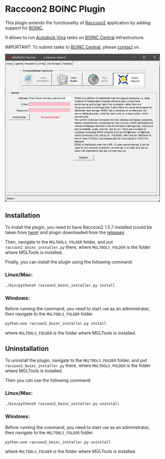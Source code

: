 # Raccoon2 BOINC Plugin

This plugin extends the functionality of [Raccoon2](https://autodock.scripps.edu/resources/raccoon2/) application by adding support for [BOINC](https://boinc.berkeley.edu/).

It allows to run [Autodock Vina](https://vina.scripps.edu/) tasks on [BOINC Central](https://boinc.berkeley.edu/central/) infrastructure.

IMPORTANT: To submit tasks to [BOINC Central](https://boinc.berkeley.edu/central/), please [contact](https://boinc.berkeley.edu/central/apply.php) us.

![Raccoon2 BOINC Plugin](plugin.png)

## Installation

To install the plugin, you need to have Raccoon2 1.5.7 installed (could be taken from [here](https://ccsb.scripps.edu/mgltools/downloads/)) and plugin downloaded from the [releases](https://github.com/BOINC/Raccoon2_BOINC_Plugin/releases/tag/v1.0.4)

Then, navigate to the `MGLTOOLS_FOLDER` folder, and put `raccoon2_boinc_installer.py` there,
where `MGLTOOLS_FOLDER` is the folder where MGLTools is installed.

Finally, you can install the plugin using the following command:

### Linux/Mac:

```bash
./bin/pythonsh raccoon2_boinc_installer.py install
```

### Windows:
Before running the command, you need to start `cmd` as an administrator, then navigate to the `MGLTOOLS_FOLDER` folder.

```bash
python.exe raccoon2_boinc_installer.py install
```

where `MGLTOOLS_FOLDER` is the folder where MGLTools is installed.

## Uninstallation

To uninstall the plugin, navigate to the `MGLTOOLS_FOLDER` folder, and put `raccoon2_boinc_installer.py` there,
where `MGLTOOLS_FOLDER` is the folder where MGLTools is installed.

Then you can use the following command:

### Linux/Mac:

```bash
./bin/pythonsh raccoon2_boinc_installer.py uninstall
```

### Windows:
Before running the command, you need to start `cmd` as an administrator, then navigate to the `MGLTOOLS_FOLDER` folder.

```bash
python.exe raccoon2_boinc_installer.py uninstall
```

where `MGLTOOLS_FOLDER` is the folder where MGLTools is installed.
